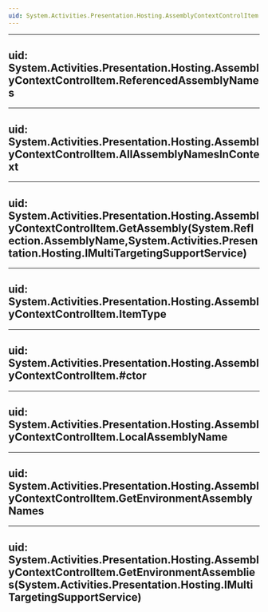 ```yaml
---
uid: System.Activities.Presentation.Hosting.AssemblyContextControlItem
---
```


---
uid: System.Activities.Presentation.Hosting.AssemblyContextControlItem.ReferencedAssemblyNames
---

---
uid: System.Activities.Presentation.Hosting.AssemblyContextControlItem.AllAssemblyNamesInContext
---

---
uid: System.Activities.Presentation.Hosting.AssemblyContextControlItem.GetAssembly(System.Reflection.AssemblyName,System.Activities.Presentation.Hosting.IMultiTargetingSupportService)
---

---
uid: System.Activities.Presentation.Hosting.AssemblyContextControlItem.ItemType
---

---
uid: System.Activities.Presentation.Hosting.AssemblyContextControlItem.#ctor
---

---
uid: System.Activities.Presentation.Hosting.AssemblyContextControlItem.LocalAssemblyName
---

---
uid: System.Activities.Presentation.Hosting.AssemblyContextControlItem.GetEnvironmentAssemblyNames
---

---
uid: System.Activities.Presentation.Hosting.AssemblyContextControlItem.GetEnvironmentAssemblies(System.Activities.Presentation.Hosting.IMultiTargetingSupportService)
---
